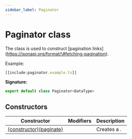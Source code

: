```yaml
---
sidebar_label: Paginator
---
```


# Paginator class

The class is used to construct \[pagination
links\](https://jsonapi.org/format/\#fetching-pagination).

Example:

```typescript
[[include:paginator.example.ts]]
```

**Signature:**

```typescript
export default class Paginator<DataType>
```

## Constructors

| Constructor                                                     | Modifiers | Description |
| --------------------------------------------------------------- | --------- | ----------- |
| [(constructor)(paginate)](./ts-japi.paginator._constructor_.md) |           | Creates a . |
